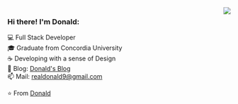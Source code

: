 <img align='right' src="https://github-readme-stats.vercel.app/api?username=realdonald1994&show_icons=true&hide_border=true">

### Hi there! I'm Donald:

💻 Full Stack Developer<br>
🎓 Graduate from Concordia University<br>
☕ Developing with a sense of Design<br>
📝 Blog: [Donald's Blog](https://realdonald1994.github.io/)<br>
📫 Mail: realdonald9@gmail.com<br>

⭐️ From [Donald](https://github.com/realdonald1994)<br>

